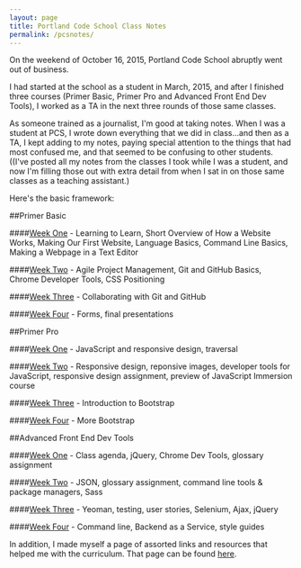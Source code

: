 ```yaml
---
layout: page
title: Portland Code School Class Notes
permalink: /pcsnotes/
---
```


On the weekend of October 16, 2015, Portland Code School abruptly went out of business.

I had started at the school as a student in March, 2015, and after I finished three courses (Primer Basic, Primer Pro and Advanced Front End Dev Tools), I worked as a TA in the next three rounds of those same classes.

As someone trained as a journalist, I'm good at taking notes. When I was a student at PCS, I wrote down everything that we did in class...and then as a TA, I kept adding to my notes, paying special attention to the things that had most confused me, and that seemed to be confusing to other students. ((I've posted all my notes from the classes I took while I was a student, and now I'm filling those out with extra detail from when I sat in on those same classes as a teaching assistant.)

Here's the basic framework: 

##Primer Basic

####<a href="../pcsnotes_c1_w1/">Week One</a> - Learning to Learn, Short Overview of How a Website Works, Making Our First Website, Language Basics, Command Line Basics, Making a Webpage in a Text Editor

####<a href="../pcsnotes_c1_w2/">Week Two</a> - Agile Project Management, Git and GitHub Basics, Chrome Developer Tools, CSS Positioning

####<a href="../pcsnotes_c1_w3/">Week Three</a> - Collaborating with Git and GitHub

####<a href="../pcsnotes_c1_w4/">Week Four</a> - Forms, final presentations

##Primer Pro

####<a href="../pcsnotes_c2_w1/">Week One</a> - JavaScript and responsive design, traversal

####<a href="../pcsnotes_c2_w2/">Week Two</a> - Responsive design, reponsive images, developer tools for JavaScript, responsive design assignment, preview of JavaScript Immersion course

####<a href="../pcsnotes_c2_w3/">Week Three</a> - Introduction to Bootstrap

####<a href="../pcsnotes_c2_w4/">Week Four</a> - More Bootstrap

##Advanced Front End Dev Tools

####<a href="../pcsnotes_c3_w1/">Week One</a> - Class agenda, jQuery, Chrome Dev Tools, glossary assignment 

####<a href="../pcsnotes_c3_w2">Week Two</a> - JSON, glossary assignment, command line tools & package managers, Sass

####<a href="../pcsnotes_c3_w3">Week Three</a> - Yeoman, testing, user stories, Selenium, Ajax, jQuery

####<a href="../pcsnotes_c3_w4">Week Four</a> - Command line, Backend as a Service, style guides

In addition, I made myself a page of assorted links and resources that helped me with the curriculum. That page can be found [here](http://stephanieargy.github.io/journal/).